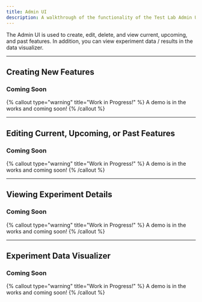 ```yaml
---
title: Admin UI
description: A walkthrough of the functionality of the Test Lab Admin UI.
---
```


The Admin UI is used to create, edit, delete, and view current, upcoming, and past features. In addition, you can view experiment data / results in the data visualizer.

---

## Creating New Features

### Coming Soon

{% callout type="warning" title="Work in Progress!" %}
A demo is in the works and coming soon!
{% /callout %}

---

## Editing Current, Upcoming, or Past Features

### Coming Soon

{% callout type="warning" title="Work in Progress!" %}
A demo is in the works and coming soon!
{% /callout %}

---

## Viewing Experiment Details

### Coming Soon

{% callout type="warning" title="Work in Progress!" %}
A demo is in the works and coming soon!
{% /callout %}

---

## Experiment Data Visualizer

### Coming Soon

{% callout type="warning" title="Work in Progress!" %}
A demo is in the works and coming soon!
{% /callout %}
